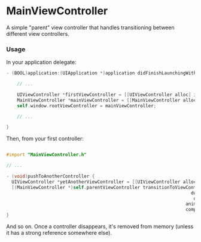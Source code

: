 MainViewController
==================

A simple "parent" view controller that handles transitioning between different view controllers.

### Usage

In your application delegate:

```objective-c
- (BOOL)application:(UIApplication *)application didFinishLaunchingWithOptions:(NSDictionary *)launchOptions {

    // ...

    UIViewController *firstViewController = [[UIViewController alloc] init];
    MainViewController *mainViewController = [[MainViewController alloc] initWithViewController:firstViewController];
    self.window.rootViewController = mainViewController;

    // ...

}
```

Then, from your first controller:

```objective-c

#import "MainViewController.h"

// ...

- (void)pushToAnotherController {
  UIViewController *yetAnotherViewController = [[UIViewController alloc] init];
  [(MainViewController *)self.parentViewController transitionToViewController:yetAnotherViewController
                                                                     duration:1.0f
                                                                      options:UIViewAnimationOptionCurveEaseIn
                                                                   animations:nil
                                                                   completion:nil]
}

```

And so on. Once a controller disappears, it's removed from memory (unless it has a strong reference somewhere else).
